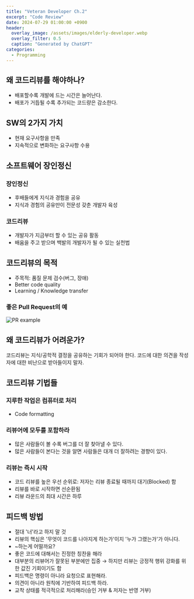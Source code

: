 ```yaml
---
title: "Veteran Developer Ch.2"
excerpt: "Code Review"
date: 2024-07-29 01:00:00 +0900
header:
  overlay_image: /assets/images/elderly-developer.webp
  overlay_filter: 0.5
  caption: "Generated by ChatGPT"
categories:
  - Programming
---
```


## 왜 코드리뷰를 해야하나?

- 배포할수록 개발에 드는 시간은 늘어난다.
- 배포가 거듭될 수록 추가되는 코드량은 감소한다.

## SW의 2가지 가치

- 현재 요구사항을 만족
- 지속적으로 변화하는 요구사항 수용

## 소프트웨어 장인정신

### 장인정신

- 후배들에게 지식과 경험을 공유
- 지식과 경험의 공유만이 전문성 갖춘 개발자 육성

### 코드리뷰

- 개발자가 지금부터 할 수 있는 공유 활동
- 배움을 주고 받으며 백발의 개발자가 될 수 있는 실천법

## 코드리뷰의 목적

- 주목적: 품질 문제 검수(버그, 장애)
- Better code quality
- Learning / Knowledge transfer

### 좋은 Pull Request의 예

![PR example]({{site.baseurl}}/assets/images/2024-07-29-veteran-developer-02/pr-example.png)

## 왜 코드리뷰가 어려운가?

코드리뷰는 지식/공학적 결정을 공유하는 기회가 되어야 한다. 코드에 대한 의견을 작성자에 대한 비난으로 받아들이지 말자.

## 코드리뷰 기법들

### 지루한 작업은 컴퓨터로 처리

- Code formatting

### 리뷰어에 모두를 포함하라

- 많은 사람들이 볼 수록 버그를 더 잘 찾아낼 수 있다.
- 많은 사람들이 본다는 것을 알면 사람들은 대개 더 잘하려는 경향이 있다.

### 리뷰는 즉시 시작

- 코드 리뷰를 높은 우선 순위로: 저자는 리뷰 종료될 때까지 대기(Blocked) 함
- 리뷰를 바로 시작하면 선순환됨
- 리뷰 라운드의 최대 시간은 하루

## 피드백 방법

- 절대 '너'라고 하지 말 것
- 리뷰의 핵심은 '무엇이 코드를 나아지게 하는가'이지 '누가 그랬는가'가 아니다.
- ~하는게 어떨까요?
- 좋은 코드에 대해서는 진정한 칭찬을 해라
- 대부분의 리뷰어가 잘못된 부분에만 집중 → 하지만 리뷰는 긍정적 행위 강화를 위한 값진 기회이기도 함
- 피드백은 명령이 아니라 요청으로 표현해라.
- 의견이 아니라 원칙에 기반하여 피드백 하라.
- 교착 상태를 적극적으로 처리해라(승인 거부 & 저자는 반영 거부)
